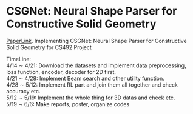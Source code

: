 # CSGNet: Neural Shape Parser for Constructive Solid Geometry
[PaperLink](https://arxiv.org/abs/1712.08290).
Implementing CSGNet:  Neural Shape Parser for Constructive Solid Geometry for CS492 Project

TimeLine:  
4/14 ∼ 4/21: Download the datasets and implement data preprocessing, loss function, encoder, decoder for 2D first.  
4/21 ∼ 4/28: Implement Beam search and other utility function.  
4/28 ∼ 5/12: Implement RL part and join them all together and check accuracy etc.  
5/12 ∼ 5/19: Implement the whole thing for 3D datas and check etc.  
5/19 ∼ 6/6: Make reports, poster, organize codes  
